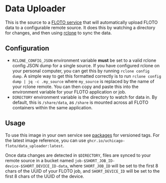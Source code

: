 # Data Uploader

This is the source to a [FLOTO service](https://github.com/UChicago-FLOTO/docs/blob/master/user/application_user.md)
that will automatically upload FLOTO data to a configurable remote source. It
does this by watching a directory for changes, and then using
[rclone](https://rclone.org/) to sync the data.

## Configuration
- `RCLONE_CONFIG_JSON` environment variable **must** be set to a valid rclone
    config JSON dump for a single source. If you have configured rclone on your personal computer,
    you can get this by running `rclone config dump`. A simple way to get this
    formatted correctly is to run `rclone config dump | jq -c .my_source` where
    `my_source` is replaced by the name of your rclone remote. You can then copy
    and paste this into the environment variable for your FLOTO application or job.
- `DIRECTORY` environment variable is the directory to watch for data in. By
    default, this is `/share/data`, as `/share` is mounted across all FLOTO
    containers within the same application.

## Usage

To use this image in your own service see [packages](https://github.com/UChicago-FLOTO/data_uploader/pkgs/container/data_uploader) for versioned tags. For the latest image reference, you can use `ghcr.io/uchicago-floto/data_uploader:latest`.

Once data changes are detected in `$DIRECTORY`, files are synced to your remote source in a bucket named `job-$SHORT_JOB_ID-device-$SHORT_DEVICE_ID-data`,
where `SHORT_JOB_ID` will be set to the first 8 chars of the UUID of your FLOTO job,
and `SHORT_DEVICE_ID` will be set to the first 8 chars of the UUID of the
device.
